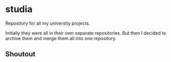 # studia

Repository for all my university projects.

Initially they were all in their own separate repositories. 
But then I decided to archive them and merge them all into one repository.

## Shoutout

<!-- readme: collaborators,contributors,spietras/- -start -->
<!-- readme: collaborators,contributors,spietras/- -end -->
